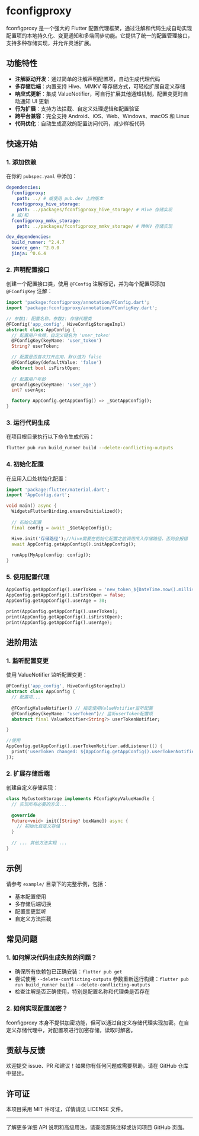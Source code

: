 # fconfigproxy

fconfigproxy 是一个强大的 Flutter 配置代理框架，通过注解和代码生成自动实现配置项的本地持久化、变更通知和多端同步功能。它提供了统一的配置管理接口，支持多种存储实现，并允许灵活扩展。

## 功能特性

- **注解驱动开发**：通过简单的注解声明配置项，自动生成代理代码
- **多存储后端**：内置支持 Hive、MMKV 等存储方式，可轻松扩展自定义存储
- **响应式更新**：集成 ValueNotifier，可自行扩展其他通知机制，配置变更时自动通知 UI 更新
- **行为扩展**：支持方法拦截、自定义处理逻辑和配置验证
- **跨平台兼容**：完全支持 Android、iOS、Web、Windows、macOS 和 Linux
- **代码优化**：自动生成高效的配置访问代码，减少样板代码

## 快速开始

### 1. 添加依赖

在你的 `pubspec.yaml` 中添加：

```yaml
dependencies:
  fconfigproxy:
    path: ../ # 或使用 pub.dev 上的版本
  fconfigproxy_hive_storage:
    path: ../packages/fconfigproxy_hive_storage/ # Hive 存储实现
  # 或/和
  fconfigproxy_mmkv_storage:
    path: ../packages/fconfigproxy_mmkv_storage/ # MMKV 存储实现

dev_dependencies:
  build_runner: ^2.4.7
  source_gen: ^2.0.0
  jinja: ^0.6.4
```

### 2. 声明配置接口

创建一个配置接口类，使用 `@FConfig` 注解标记，并为每个配置项添加 `@FConfigKey` 注解：

```dart
import 'package:fconfigproxy/annotation/FConfig.dart';
import 'package:fconfigproxy/annotation/FConfigKey.dart';

// 参数1: 配置名称，参数2: 存储代理类
@FConfig('app_config', HiveConfigStorageImpl)
abstract class AppConfig {
  // 配置用户令牌，自定义键名为 'user_token'
  @FConfigKey(keyName: 'user_token')
  String? userToken;

  // 配置是否首次打开应用，默认值为 false
  @FConfigKey(defaultValue: 'false')
  abstract bool isFirstOpen;
  
  // 配置用户年龄
  @FConfigKey(keyName: 'user_age')
  int? userAge;

  factory AppConfig.getAppConfig() => _$GetAppConfig();
}
```

### 3. 运行代码生成

在项目根目录执行以下命令生成代码：

```sh
flutter pub run build_runner build --delete-conflicting-outputs
```

### 4. 初始化配置

在应用入口处初始化配置：

```dart
import 'package:flutter/material.dart';
import 'AppConfig.dart';

void main() async {
  WidgetsFlutterBinding.ensureInitialized();
  
  // 初始化配置
  final config = await _$GetAppConfig();

  Hive.init('存储路径');//hive需要在初始化配置之前调用传入存储路径，否则会报错
  await AppConfig.getAppConfig().initAppConfig();
  
  runApp(MyApp(config: config));
}
```

### 5. 使用配置代理

```dart
AppConfig.getAppConfig().userToken = 'new_token_${DateTime.now().millisecondsSinceEpoch}';
AppConfig.getAppConfig().isFirstOpen = false;
AppConfig.getAppConfig().userAge = 30;

print(AppConfig.getAppConfig().userToken);
print(AppConfig.getAppConfig().isFirstOpen);
print(AppConfig.getAppConfig().userAge);


```

## 进阶用法

### 1. 监听配置变更

使用 ValueNotifier 监听配置变更：

```dart
@FConfig('app_config', HiveConfigStorageImpl)
abstract class AppConfig {
  // 配置项...
  
  @FConfigValueNotifier() // 指定使用ValueNotifier监听配置
  @FConfigKey(keyName: "userToken")// 监听userToken配置项
  abstract final ValueNotifier<String?> userTokenNotifier;

}

//使用
AppConfig.getAppConfig().userTokenNotifier.addListener(() {
  print('userToken changed: ${AppConfig.getAppConfig().userTokenNotifier.value}');
});

```


### 2. 扩展存储后端

创建自定义存储实现：

```dart
class MyCustomStorage implements FConfigKeyValueHandle {
  // 实现所有必要的方法...
  
  @override
  Future<void> init([String? boxName]) async {
    // 初始化自定义存储
  }
  
  // ... 其他方法实现 ...
}
```


## 示例

请参考 `example/` 目录下的完整示例，包括：
- 基本配置使用
- 多存储后端切换
- 配置变更监听
- 自定义方法拦截

## 常见问题

### 1. 如何解决代码生成失败的问题？
- 确保所有依赖包已正确安装：`flutter pub get`
- 尝试使用 `--delete-conflicting-outputs` 参数重新运行构建：`flutter pub run build_runner build --delete-conflicting-outputs`
- 检查注解是否正确使用，特别是配置名称和代理类是否存在

### 2. 如何实现配置加密？
fconfigproxy 本身不提供加密功能，但可以通过自定义存储代理实现加密。在自定义存储代理中，对配置项进行加密存储，读取时解密。


## 贡献与反馈

欢迎提交 issue、PR 和建议！如果你有任何问题或需要帮助，请在 GitHub 仓库中提出。

## 许可证

本项目采用 MIT 许可证，详情请见 LICENSE 文件。

---

了解更多详细 API 说明和高级用法，请查阅源码注释或访问项目 GitHub 页面。

